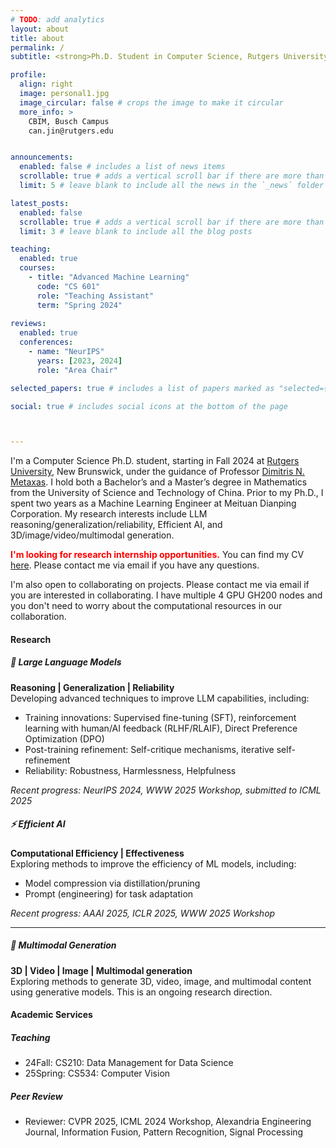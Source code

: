 ```yaml
---
# TODO: add analytics
layout: about
title: about
permalink: /
subtitle: <strong>Ph.D. Student in Computer Science, Rutgers University</strong>

profile:
  align: right
  image: personal1.jpg
  image_circular: false # crops the image to make it circular
  more_info: >
    CBIM, Busch Campus
    can.jin@rutgers.edu


announcements:
  enabled: false # includes a list of news items
  scrollable: true # adds a vertical scroll bar if there are more than 3 news items
  limit: 5 # leave blank to include all the news in the `_news` folder

latest_posts:
  enabled: false
  scrollable: true # adds a vertical scroll bar if there are more than 3 new posts items
  limit: 3 # leave blank to include all the blog posts

teaching:
  enabled: true
  courses:
    - title: "Advanced Machine Learning"
      code: "CS 601"
      role: "Teaching Assistant"
      term: "Spring 2024"
      
reviews:
  enabled: true
  conferences:
    - name: "NeurIPS"
      years: [2023, 2024]
      role: "Area Chair"

selected_papers: true # includes a list of papers marked as "selected={true}"

social: true # includes social icons at the bottom of the page



---
```


I'm a Computer Science Ph.D. student, starting in Fall 2024 at [Rutgers University](https://www.cs.rutgers.edu/), New Brunswick, under the guidance of Professor [Dimitris N. Metaxas](https://people.cs.rutgers.edu/~dnm/). I hold both a Bachelor’s and a Master’s degree in Mathematics from the University of Science and Technology of China. Prior to my Ph.D., I spent two years as a Machine Learning Engineer at Meituan Dianping Corporation. My research interests include LLM reasoning/generalization/reliability, Efficient AI, and 3D/image/video/multimodal generation.

**<span style="color:red">I'm looking for research internship opportunities.</span>** You can find my CV [here](/cv/). Please contact me via email if you have any questions.

I'm also open to collaborating on projects. Please contact me via email if you are interested in collaborating. I have multiple 4 GPU GH200 nodes and you don't need to worry about the computational resources in our collaboration.

<div class="section-divider"></div>

#### **Research**

##### 🧠 **Large Language Models**
**Reasoning | Generalization | Reliability**  
Developing advanced techniques to improve LLM capabilities, including:  
- Training innovations: Supervised fine-tuning (SFT), reinforcement learning with human/AI feedback (RLHF/RLAIF), Direct Preference Optimization (DPO)  
- Post-training refinement: Self-critique mechanisms, iterative self-refinement  
- Reliability: Robustness, Harmlessness, Helpfulness

*Recent progress: NeurIPS 2024, WWW 2025 Workshop, submitted to ICML 2025*


##### ⚡ **Efficient AI**  
**Computational Efficiency | Effectiveness**  
Exploring methods to improve the efficiency of ML models, including:  
- Model compression via distillation/pruning 
- Prompt (engineering) for task adaptation  

*Recent progress: AAAI 2025, ICLR 2025, WWW 2025 Workshop*

---

##### 🎨 **Multimodal Generation**  
**3D | Video | Image | Multimodal generation**  
Exploring methods to generate 3D, video, image, and multimodal content using generative models. This is an ongoing research direction.

<div class="section-divider"></div>

#### **Academic Services**

##### Teaching
- 24Fall: CS210: Data Management for Data Science
- 25Spring: CS534: Computer Vision

##### Peer Review
- Reviewer: CVPR 2025, ICML 2024 Workshop, Alexandria Engineering Journal, Information Fusion, Pattern Recognition, Signal Processing

<div class="section-divider"></div>
